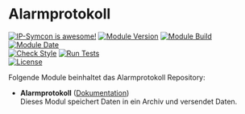 # Alarmprotokoll  

[![IP-Symcon is awesome!](https://img.shields.io/badge/IP--Symcon-5.5-blue.svg)](https://www.symcon.de)
[![Module Version](https://img.shields.io/badge/Module_Version-5.00-blue.svg)]()
[![Module Build](https://img.shields.io/badge/Module_Build-2-blue.svg)]()
[![Module Date](https://img.shields.io/badge/Module_Date-20210402-blue.svg)]()  
[![Check Style](https://github.com/ubittner/Alarmprotokoll/workflows/Check%20Style/badge.svg)](https://github.com/ubittner/Alarmprotokoll/actions)
[![Run Tests](https://github.com/ubittner/Alarmprotokoll/workflows/Run%20Tests/badge.svg)](https://github.com/ubittner/Alarmprotokoll/actions)  
[![License](https://img.shields.io/badge/License-CC%20BY--NC--SA%204.0-green.svg)](https://creativecommons.org/licenses/by-nc-sa/4.0/)  

Folgende Module beinhaltet das Alarmprotokoll Repository:  

- __Alarmprotokoll__ ([Dokumentation](Alarmprotokoll))  
    Dieses Modul speichert Daten in ein Archiv und versendet Daten.  